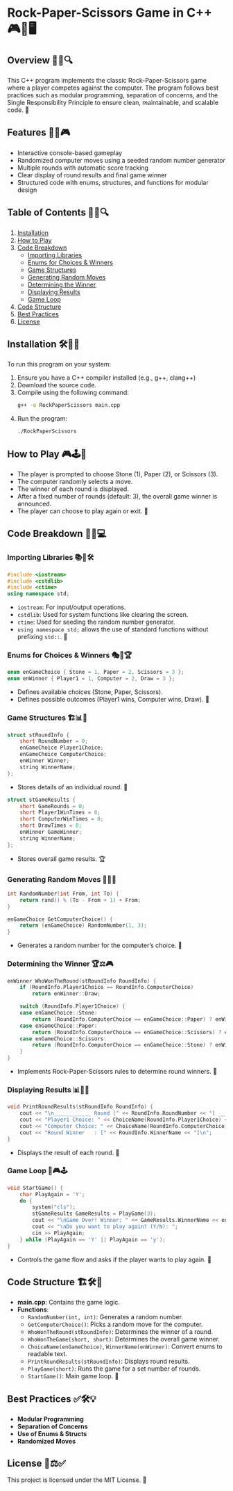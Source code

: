 # Rock-Paper-Scissors Game in C++ 🎮🎲🖥️

## Overview 🎯📌🔍
This C++ program implements the classic Rock-Paper-Scissors game where a player competes against the computer. The program follows best practices such as modular programming, separation of concerns, and the Single Responsibility Principle to ensure clean, maintainable, and scalable code. 🎉

## Features 🚀🔥🎮
- Interactive console-based gameplay
- Randomized computer moves using a seeded random number generator
- Multiple rounds with automatic score tracking
- Clear display of round results and final game winner
- Structured code with enums, structures, and functions for modular design

## Table of Contents 📖📝🔍
1. [Installation](#installation)
2. [How to Play](#how-to-play)
3. [Code Breakdown](#code-breakdown)
   - [Importing Libraries](#importing-libraries)
   - [Enums for Choices & Winners](#enums-for-choices--winners)
   - [Game Structures](#game-structures)
   - [Generating Random Moves](#generating-random-moves)
   - [Determining the Winner](#determining-the-winner)
   - [Displaying Results](#displaying-results)
   - [Game Loop](#game-loop)
4. [Code Structure](#code-structure)
5. [Best Practices](#best-practices)
6. [License](#license)

## Installation 🛠️📂🔧
To run this program on your system:
1. Ensure you have a C++ compiler installed (e.g., g++, clang++)
2. Download the source code.
3. Compile using the following command:
   ```bash
   g++ -o RockPaperScissors main.cpp
   ```
4. Run the program:
   ```bash
   ./RockPaperScissors
   ```

## How to Play 🎮🕹️🎲
- The player is prompted to choose Stone (1), Paper (2), or Scissors (3).
- The computer randomly selects a move.
- The winner of each round is displayed.
- After a fixed number of rounds (default: 3), the overall game winner is announced.
- The player can choose to play again or exit. 🎉

## Code Breakdown 🧐📜💻

### Importing Libraries 📚🔗🛠️
```cpp
#include <iostream>
#include <cstdlib>
#include <ctime>
using namespace std;
```
- `iostream`: For input/output operations.
- `cstdlib`: Used for system functions like clearing the screen.
- `ctime`: Used for seeding the random number generator.
- `using namespace std;` allows the use of standard functions without prefixing `std::`. 🎯

### Enums for Choices & Winners 🎭🎲🏆
```cpp
enum enGameChoice { Stone = 1, Paper = 2, Scissors = 3 };
enum enWinner { Player1 = 1, Computer = 2, Draw = 3 };
```
- Defines available choices (Stone, Paper, Scissors).
- Defines possible outcomes (Player1 wins, Computer wins, Draw). 🏅

### Game Structures 🏗️📊🔢
```cpp
struct stRoundInfo {
    short RoundNumber = 0;
    enGameChoice Player1Choice;
    enGameChoice ComputerChoice;
    enWinner Winner;
    string WinnerName;
};
```
- Stores details of an individual round. 🎯

```cpp
struct stGameResults {
    short GameRounds = 0;
    short Player1WinTimes = 0;
    short ComputerWinTimes = 0;
    short DrawTimes = 0;
    enWinner GameWinner;
    string WinnerName;
};
```
- Stores overall game results. 🏆

### Generating Random Moves 🎲🔄🤖
```cpp
int RandomNumber(int From, int To) {
    return rand() % (To - From + 1) + From;
}

enGameChoice GetComputerChoice() {
    return (enGameChoice) RandomNumber(1, 3);
}
```
- Generates a random number for the computer’s choice. 🔄

### Determining the Winner 🏆⚖️🎮
```cpp
enWinner WhoWonTheRound(stRoundInfo RoundInfo) {
    if (RoundInfo.Player1Choice == RoundInfo.ComputerChoice)
        return enWinner::Draw;

    switch (RoundInfo.Player1Choice) {
    case enGameChoice::Stone:
        return (RoundInfo.ComputerChoice == enGameChoice::Paper) ? enWinner::Computer : enWinner::Player1;
    case enGameChoice::Paper:
        return (RoundInfo.ComputerChoice == enGameChoice::Scissors) ? enWinner::Computer : enWinner::Player1;
    case enGameChoice::Scissors:
        return (RoundInfo.ComputerChoice == enGameChoice::Stone) ? enWinner::Computer : enWinner::Player1;
    }
}
```
- Implements Rock-Paper-Scissors rules to determine round winners. 🥇

### Displaying Results 📊📢🏁
```cpp
void PrintRoundResults(stRoundInfo RoundInfo) {
    cout << "\n____________ Round [" << RoundInfo.RoundNumber << "] ____________\n\n";
    cout << "Player1 Choice: " << ChoiceName(RoundInfo.Player1Choice) << endl;
    cout << "Computer Choice: " << ChoiceName(RoundInfo.ComputerChoice) << endl;
    cout << "Round Winner   : [" << RoundInfo.WinnerName << "]\n";
}
```
- Displays the result of each round. 📢

### Game Loop 🔄🎮🕹️
```cpp
void StartGame() {
    char PlayAgain = 'Y';
    do {
        system("cls");
        stGameResults GameResults = PlayGame(3);
        cout << "\nGame Over! Winner: " << GameResults.WinnerName << endl;
        cout << "\nDo you want to play again? (Y/N): ";
        cin >> PlayAgain;
    } while (PlayAgain == 'Y' || PlayAgain == 'y');
}
```
- Controls the game flow and asks if the player wants to play again. 🔄

## Code Structure 🏗️🛠️📂
- **main.cpp**: Contains the game logic.
- **Functions**:
  - `RandomNumber(int, int)`: Generates a random number.
  - `GetComputerChoice()`: Picks a random move for the computer.
  - `WhoWonTheRound(stRoundInfo)`: Determines the winner of a round.
  - `WhoWonTheGame(short, short)`: Determines the overall game winner.
  - `ChoiceName(enGameChoice)`, `WinnerName(enWinner)`: Convert enums to readable text.
  - `PrintRoundResults(stRoundInfo)`: Displays round results.
  - `PlayGame(short)`: Runs the game for a set number of rounds.
  - `StartGame()`: Main game loop. 🎯

## Best Practices ✅🛠️💡
- **Modular Programming**
- **Separation of Concerns**
- **Use of Enums & Structs**
- **Randomized Moves**

## License 📜⚖️✅
This project is licensed under the MIT License. 🎉

